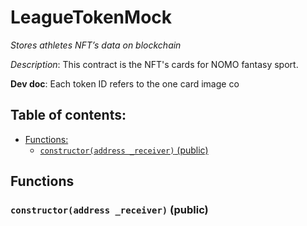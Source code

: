 # LeagueTokenMock
*Stores athletes NFT’s data on blockchain*

*Description*: This contract is the NFT's cards for NOMO fantasy sport.

**Dev doc**: Each token ID refers to the one card image
co

## Table of contents:
- [Functions:](#functions)
  - [`constructor(address _receiver)` (public) ](#leaguetokenmock-constructor-address-)


## Functions <a name="functions"></a>

### `constructor(address _receiver)` (public) <a name="leaguetokenmock-constructor-address-"></a>

